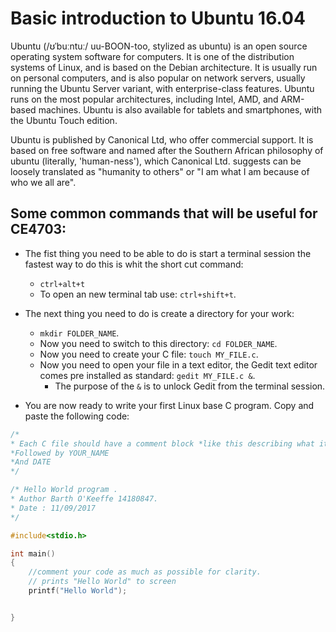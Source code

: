 # Basic introduction to Ubuntu 16.04
Ubuntu (/ʊˈbuːntuː/ uu-BOON-too, stylized as ubuntu) is an open source operating system software for computers. It is one of the distribution systems of Linux, and is based on the Debian architecture. It is usually run on personal computers, and is also popular on network servers, usually running the Ubuntu Server variant, with enterprise-class features. Ubuntu runs on the most popular architectures, including Intel, AMD, and ARM-based machines. Ubuntu is also available for tablets and smartphones, with the Ubuntu Touch edition.

Ubuntu is published by Canonical Ltd, who offer commercial support. It is based on free software and named after the Southern African philosophy of ubuntu (literally, 'human-ness'), which Canonical Ltd. suggests can be loosely translated as "humanity to others" or "I am what I am because of who we all are".

## Some common commands that will be useful for CE4703:
- The fist thing you need to be able to do is start a terminal session the fastest way to do this is whit the short cut command:
  - `ctrl+alt+t`
  - To open an new terminal tab use: `ctrl+shift+t`.

- The next thing you need to do is create a directory for your work:
  - `mkdir FOLDER_NAME`.
  - Now you need to switch to this directory: `cd FOLDER_NAME`.
  - Now you need to create your C file: `touch MY_FILE.c`.
  - Now you need to open your file in a text editor, the Gedit text editor comes pre installed as standard: `gedit MY_FILE.c &`.
    - The purpose of the `&` is to unlock Gedit from the terminal session.
- You are now ready to write your first Linux base C program. Copy and paste the following code:
```c
/*
* Each C file should have a comment block *like this describing what it does.
*Followed by YOUR_NAME
*And DATE
*/

/* Hello World program .
* Author Barth O'Keeffe 14180847.
* Date : 11/09/2017
*/

#include<stdio.h>

int main()
{   
    //comment your code as much as possible for clarity.
    // prints "Hello World" to screen
    printf("Hello World");


}
```
